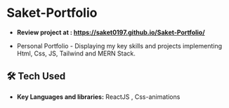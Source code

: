 # Saket-Portfolio

- **Review project at : https://saket0197.github.io/Saket-Portfolio/**

- Personal Portfolio - Displaying my key skills and projects implementing Html, Css, JS, Tailwind and MERN Stack.

## 🛠 Tech Used

- **Key Languages and libraries:** ReactJS , Css-animations
